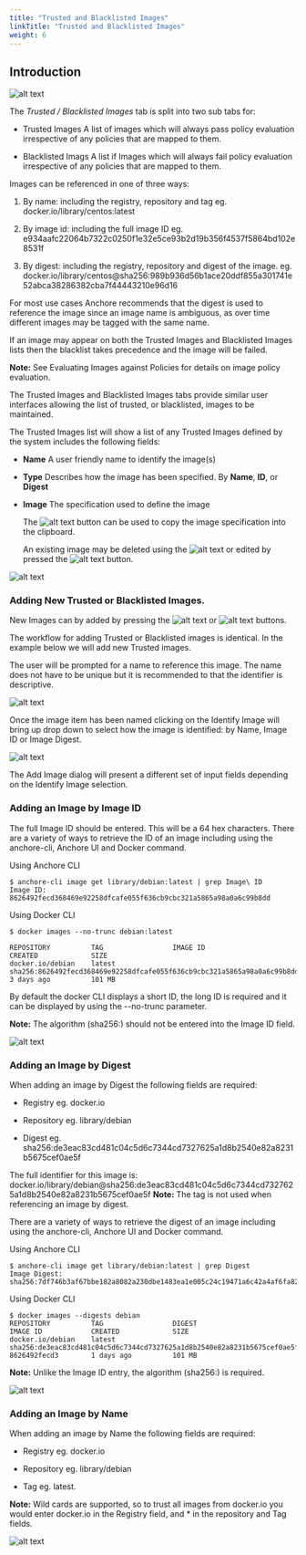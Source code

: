 ```yaml
---
title: "Trusted and Blacklisted Images"
linkTitle: "Trusted and Blacklisted Images"
weight: 6
---
```


## Introduction

![alt text](/TrustedBlacklistedLogo.jpeg)

The *Trusted / Blacklisted Images* tab is split into two sub tabs for:

- Trusted Images
  A list of images which will always pass policy evaluation irrespective of any policies that are mapped to them.

- Blacklisted Imags
  A list if Images which will always fail policy evaluation irrespective of any policies that are mapped to them.

Images can be referenced in one of three ways:

1. By name: including the registry, repository and tag
   eg. docker.io/library/centos:latest

2. By image id: including the full image ID
   eg. e934aafc22064b7322c0250f1e32e5ce93b2d19b356f4537f5864bd102e8531f

3. By digest: including the registry, repository and digest of the image.
   eg.  docker.io/library/centos@sha256:989b936d56b1ace20ddf855a301741e52abca38286382cba7f44443210e96d16

For most use cases Anchore recommends that the digest is used to reference the image since an image name is ambiguous, as over time different images may be tagged with the same name. 

If an image may appear on both the Trusted Images and Blacklisted Images lists then the blacklist takes precedence and the image will be failed.

**Note:** See Evaluating Images against Policies for details on image policy evaluation.

The Trusted Images and Blacklisted Images tabs provide similar user interfaces allowing the list of trusted, or blacklisted, images to be maintained.

The Trusted Images list will show a list of any Trusted Images defined by the system includes the following fields:

- **Name**
  A user friendly name to identify the image(s)

- **Type**
  Describes how the image has been specified. By **Name**, **ID**, or **Digest**

- **Image**
  The specification used to define the image

  The ![alt text](/clipboard.jpeg) button can be used to copy the image specification into the clipboard. 

  An existing image may be deleted using the ![alt text](/TrashButton.png) or edited by pressed the ![alt text](/EditButtonLong.jpeg) button.

![alt text](/TrustedImageTab.png)

### Adding New Trusted or Blacklisted Images.

New Images can by added by pressing the ![alt text](/AddTrustedImageButton.jpeg) or ![alt text](/AddBlacklistedImage.jpeg) buttons.

The workflow for adding Trusted or Blacklisted images is identical. In the example below we will add new Trusted images.

The user will be prompted for a name to reference this image. The name does not have to be unique but it is recommended to that the identifier is descriptive.

![alt text](/AddTrustedImageItem.png)

Once the image item has been named clicking on the Identify Image will bring up drop down to select how the image is identified: by Name, Image ID or Image Digest.

![alt text](/IdentifyImageDropdown.png)

The Add Image dialog will present a different set of input fields depending on the Identify Image selection.

### Adding an Image by Image ID 

The full Image ID should be entered. This will be a 64 hex characters. There are a variety of ways to retrieve the ID of an image including using the anchore-cli, Anchore UI and Docker command.

Using Anchore CLI

```
$ anchore-cli image get library/debian:latest | grep Image\ ID
Image ID: 8626492fecd368469e92258dfcafe055f636cb9cbc321a5865a98a0a6c99b8dd
```

Using Docker CLI

```
$ docker images --no-trunc debian:latest

REPOSITORY          TAG                 IMAGE ID                                                                  CREATED             SIZE
docker.io/debian    latest              sha256:8626492fecd368469e92258dfcafe055f636cb9cbc321a5865a98a0a6c99b8dd   3 days ago          101 MB
```

By default the docker CLI displays a short ID, the long ID is required and it can be displayed by using the --no-trunc parameter.

**Note:** The algorithm (sha256:) should not be entered into the Image ID field.

![alt text](/AddTrustedImageId.png)

### Adding an Image by Digest

When adding an image by Digest the following fields are required:

- Registry
  eg. docker.io

- Repository
  eg. library/debian

- Digest
  eg. sha256:de3eac83cd481c04c5d6c7344cd7327625a1d8b2540e82a8231b5675cef0ae5f

The full identifier for this image is: docker.io/library/debian@sha256:de3eac83cd481c04c5d6c7344cd7327625a1d8b2540e82a8231b5675cef0ae5f
**Note:** The tag is not used when referencing an image by digest.

There are a variety of ways to retrieve the digest of an image including using the anchore-cli, Anchore UI and Docker command.

Using Anchore CLI

```
$ anchore-cli image get library/debian:latest | grep Digest
Image Digest: sha256:7df746b3af67bbe182a8082a230dbe1483ea1e005c24c19471a6c42a4af6fa82
```

Using Docker CLI

```
$ docker images --digests debian
REPOSITORY          TAG                 DIGEST                                                                    IMAGE ID            CREATED             SIZE
docker.io/debian    latest              sha256:de3eac83cd481c04c5d6c7344cd7327625a1d8b2540e82a8231b5675cef0ae5f   8626492fecd3        1 days ago          101 MB
```

**Note:** Unlike the Image ID entry, the algorithm (sha256:) is required.

![alt text](/AddTrustedImageDigest.png)


### Adding an Image by Name

When adding an image by Name the following fields are required:

- Registry
  eg. docker.io

- Repository
  eg. library/debian

- Tag
  eg. latest.

**Note:** Wild cards are supported, so to trust all images from docker.io you would enter docker.io in the Registry field, and * in the repository and Tag fields.

![alt text](/AddTrustedImageName.png)